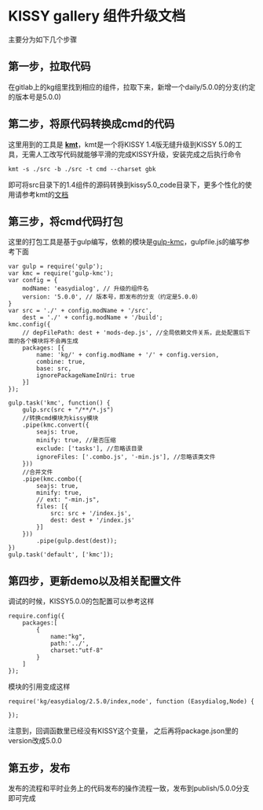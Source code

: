 # KISSY gallery 组件升级文档

主要分为如下几个步骤

## 第一步，拉取代码
在gitlab上的kg组里找到相应的组件，拉取下来，新增一个daily/5.0.0的分支(约定的版本号是5.0.0)

## 第二步，将原代码转换成cmd的代码
这里用到的工具是 [**kmt**](https://github.com/kissyteam/kmt)，kmt是一个将KISSY 1.4版无缝升级到KISSY 5.0的工具，无需人工改写代码就能够平滑的完成KISSY升级，安装完成之后执行命令

```
kmt -s ./src -b ./src -t cmd --charset gbk  
```

即可将src目录下的1.4组件的源码转换到kissy5.0_code目录下，更多个性化的使用请参考kmt的[文档](https://github.com/kissyteam/kmt)

## 第三步，将cmd代码打包
这里的打包工具是基于gulp编写，依赖的模块是[gulp-kmc](https://www.npmjs.org/package/gulp-kmc)，gulpfile.js的编写参考下面

```
var gulp = require('gulp');
var kmc = require('gulp-kmc');
var config = {
    modName: 'easydialog', // 升级的组件名
    version: '5.0.0', // 版本号，即发布的分支（约定是5.0.0）
}
var src = './' + config.modName + '/src',
    dest = './' + config.modName + '/build';
kmc.config({
    // depFilePath: dest + 'mods-dep.js', //全局依赖文件关系，此处配置后下面的各个模块将不会再生成
    packages: [{
        name: 'kg/' + config.modName + '/' + config.version,
        combine: true,
        base: src,
        ignorePackageNameInUri: true
    }]
});

gulp.task('kmc', function() {
    gulp.src(src + "/**/*.js")
    //转换cmd模块为kissy模块
    .pipe(kmc.convert({
        seajs: true,
        minify: true, //是否压缩
        exclude: ['tasks'], //忽略该目录
        ignoreFiles: ['.combo.js', '-min.js'], //忽略该类文件
    }))
    //合并文件
    .pipe(kmc.combo({
        seajs: true,
        minify: true,
        // ext: "-min.js",
        files: [{
            src: src + '/index.js',
            dest: dest + '/index.js'
        }]
    }))
        .pipe(gulp.dest(dest));
})
gulp.task('default', ['kmc']);
```
## 第四步，更新demo以及相关配置文件
调试的时候，KISSY5.0.0的包配置可以参考这样
```
require.config({
	packages:[
	    {
	        name:"kg",
	        path:'../',
	        charset:"utf-8"
	    }
	]
});
```
模块的引用变成这样
```
require('kg/easydialog/2.5.0/index,node', function (Easydialog,Node) {
	
});
```
注意到，回调函数里已经没有KISSY这个变量，
之后再将package.json里的version改成5.0.0

## 第五步，发布
发布的流程和平时业务上的代码发布的操作流程一致，发布到publish/5.0.0分支即可完成
